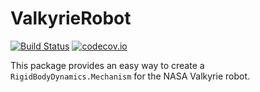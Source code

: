 # ValkyrieRobot

[![Build Status](https://github.com/tkoolen/ValkyrieRobot.jl/workflows/CI/badge.svg)](https://github.com/tkoolen/ValkyrieRobot.jl/actions?query=workflow%3ACI)
[![codecov.io](http://codecov.io/github/tkoolen/ValkyrieRobot.jl/coverage.svg?branch=master)](http://codecov.io/github/tkoolen/ValkyrieRobot.jl?branch=master)

This package provides an easy way to create a `RigidBodyDynamics.Mechanism` for the NASA Valkyrie robot.
